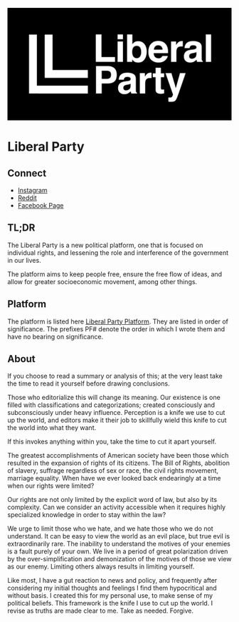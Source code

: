 ![Liberal Party](https://github.com/daedalus90/us-liberal-party/blob/master/libpartyheader.jpeg?raw=true "Liberal Party Header")

# Liberal Party

## Connect
* [Instagram](https://instagram.com/usliberalparty)
* [Reddit](https://www.reddit.com/r/USLiberalParty/)
* [Facebook Page](https://www.facebook.com/US-Liberal-Party-104309941493470/)

## TL;DR
The Liberal Party is a new political platform, one that is focused on individual rights, and lessening the role and interference of the government in our lives.

The platform aims to keep people free, ensure the free flow of ideas, and allow for greater socioeconomic movement, among other things.

## Platform
The platform is listed here [Liberal Party Platform](platform.md). They are listed in order of significance. The prefixes PF# denote the order in which I wrote them and have no bearing on significance.

## About
If you choose to read a summary or analysis of this; at the very least take the time to read it yourself before drawing conclusions.

Those who editorialize this will change its meaning. Our existence is one filled with classifications and categorizations; created consciously and subconsciously under heavy influence. Perception is a knife we use to cut up the world, and editors make it their job to skillfully wield this knife to cut the world into what they want. 

If this invokes anything within you, take the time to cut it apart yourself.

The greatest accomplishments of American society have been those which resulted in the expansion of rights of its citizens. The Bill of Rights, abolition of slavery, suffrage regardless of sex or race, the civil rights movement, marriage equality. When have we ever looked back endearingly at a time when our rights were limited?

Our rights are not only limited by the explicit word of law, but also by its complexity. Can we consider an activity accessible when it requires highly specialized knowledge in order to stay within the law?
	
We urge to limit those who we hate, and we hate those who we do not understand. It can be easy to view the world as an evil place, but true evil is extraordinarily rare. The inability to understand the motives of your enemies is a fault purely of your own. We live in a period of great polarization driven by the over-simplification and demonization of the motives of those we view as our enemy. Limiting others always results in limiting yourself.

Like most, I have a gut reaction to news and policy, and frequently after considering my initial thoughts and feelings I find them hypocritical and without basis. I created this for my personal use, to make sense of my political beliefs. This framework is the knife I use to cut up the world. I revise as truths are made clear to me. Take as needed. Forgive.
